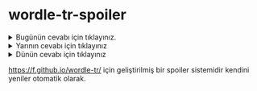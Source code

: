 # wordle-tr-spoiler

<details>
  <summary>Bugünün cevabı için tıklayınız.</summary>
  <br>
    <b> anane </b>
</details>

<details>
  <summary>Yarının cevabı için tıklayınız</summary>
  <br>
   <b> nüsha </b>
</details>

<details>
  <summary>Dünün cevabı için tıklayınız </summary>
  <br>
  <b> sesli </b>
</details>

https://f.github.io/wordle-tr/ için geliştirilmiş bir spoiler sistemidir kendini yeniler otomatik olarak.

